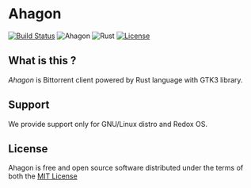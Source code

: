# Ahagon
[![Build Status](https://travis-ci.org/BORN2LOSE/ahagon.svg?branch=master)](https://travis-ci.org/BORN2LOSE/ahagon)
![Ahagon](https://img.shields.io/badge/ahagon-beta-ff69b4.svg?style=flat-square)
![Rust](https://img.shields.io/badge/rust-nightly-orange.svg?style=flat-square)
[![License](https://img.shields.io/github/license/mashape/apistatus.svg?style=flat-square)](https://raw.githubusercontent.com/BORN2LOSE/ahagon/master/LICENSE)

## What is this ?
*Ahagon* is Bittorrent client powered by Rust language with GTK3 library.

## Support
We provide support only for GNU/Linux distro and Redox OS.

## License
Ahagon is free and open source software distributed under the terms of both the [MIT License](https://raw.githubusercontent.com/BORN2LOSE/ahagon/master/LICENSE)
